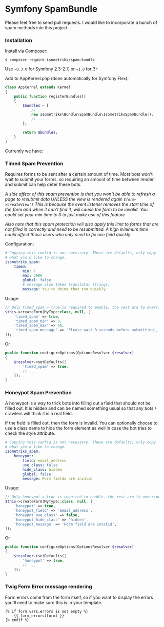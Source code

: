 # Symfony SpamBundle

Please feel free to send pull requests. I would like to incorporate a bunch of
spam methods into this project.

### Installation

Install via Composer:

```shell
$ composer require isometriks/spam-bundle
```

Use `~0.3.0` for Symfony 2.3-2.7, or `~1.0` for 3+

Add to AppKernel.php (done automatically for Symfony Flex):

```php
class AppKernel extends Kernel
{
    public function registerBundles()
    {
        $bundles = [
            // ...
            new Isometriks\Bundle\SpamBundle\IsometriksSpamBundle(),
            // ...
        ];

        return $bundles;
    }
}
```

Currently we have:

### Timed Spam Prevention

Requires forms to be sent after a certain amount of time. Most bots won't wait
to submit your forms, so requiring an amount of time between render and submit
can help deter these bots.

*A side affect of this spam prevention is that you won't be able to refresh
a page to resubmit data UNLESS the view is rendered again `$form->createView()`
This is because the event listener removes the start time of the form and
when it can't find it, will cause the form to be invalid. You could set your
min time to 0 to just make use of this feature*

*Also note that this spam protection will also apply this limit to forms that
are not filled in correctly and need to be resubmitted. A high minimum time 
could affect those users who only need to fix one field quickly*

Configuration:

```YAML
# Copying this config is not necessary. These are defaults, only copy 
# what you'd like to change. 
isometriks_spam:
    timed:
        min: 7
        max: 3600
        global: false
        # message also takes translator strings.
        message: You're doing that too quickly.
```

Usage:

```php
// Only timed_spam = true is required to enable, the rest are to override settings
$this->createForm(MyType:class, null, [
    'timed_spam' => true,
    'timed_spam_min' => 3,
    'timed_spam_max' => 40,
    'timed_spam_message' => 'Please wait 3 seconds before submitting',
]);
```

Or

```php
public function configureOptions(OptionsResolver $resolver)
{
    $resolver->setDefaults([
        'timed_spam' => true,
        // ...
    ]);
}
```

### Honeypot Spam Prevention

A honeypot is a way to trick bots into filling out a field that should not
be filled out. It is hidden and can be named something usual so that any
bots / crawlers will think it is a real field.

If the field is filled out, then the form is invalid. You can optionally
choose to use a class name to hide the form element as well in case the
bot tries to check the style attribute.

```yml
# Copying this config is not necessary. These are defaults, only copy 
# what you'd like to change. 
isometriks_spam:
    honeypot:
        field: email_address
        use_class: false
        hide_class: hidden
        global: false
        message: Form fields are invalid
```

Usage:

```php
// Only honeypot = true is required to enable, the rest are to override settings
$this->createForm(MyType::class, null, [
    'honeypot' => true,
    'honeypot_field' => 'email_address',
    'honeypot_use_class' => false,
    'honeypot_hide_class' => 'hidden',
    'honeypot_message' => 'Form field are invalid',
]);
```

Or

```php
public function configureOptions(OptionsResolver $resolver)
{
    $resolver->setDefaults([
        'honeypot' => true,
        // ...
    ]);
}
```

### Twig Form Error message rendering

Form errors come from the form itself, so if you want to display the errors
you'll need to make sure this is in your template.

```
{% if form.vars.errors is not empty %}
    {{ form_errors(form) }}
{% endif %}
```
